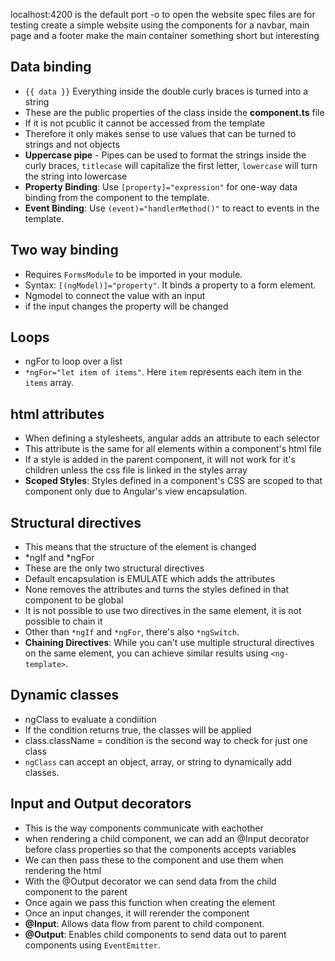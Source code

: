 localhost:4200 is the default port
-o to open the website
spec files are for testing
create a simple website using the components for a navbar, main page and a footer
make the main container something short but interesting

## Data binding
- `{{ data }}` Everything inside the double curly braces is turned into a string
- These are the public properties of the class inside the **component.ts** file
- If it is not pcublic it cannot be accessed from the template
- Therefore it only makes sense to use values that can be turned to strings and not objects
- **Uppercase pipe** - Pipes can be used to format the strings inside the curly braces, `titlecase` will capitalize the first letter, `lowercase` will turn the string into lowercase
- **Property Binding**: Use `[property]="expression"` for one-way data binding from the component to the template.
- **Event Binding**: Use `(event)="handlerMethod()"` to react to events in the template.

## Two way binding
- Requires `FormsModule` to be imported in your module.
- Syntax: `[(ngModel)]="property"`. It binds a property to a form element.
- Ngmodel to connect the value with an input
- if the input changes the property will be changed

## Loops
- ngFor to loop over a list
- `*ngFor="let item of items"`. Here `item` represents each item in the `items` array.

## html attributes
- When defining a stylesheets, angular adds an attribute to each selector
- This attribute is the same for all elements within a component's html file
- If a style is added in the parent component, it will not work for it's children unless the css file is linked in the styles array
- **Scoped Styles**: Styles defined in a component's CSS are scoped to that component only due to Angular's view encapsulation.


## Structural directives
- This means that the structure of the element is changed
- *ngIf and *ngFor 
- These are the only two structural directives
- Default encapsulation is EMULATE which adds the attributes
- None removes the attributes and turns the styles defined in that component to be global
- It is not possible to use two directives in the same element, it is not possible to chain it
- Other than `*ngIf` and `*ngFor`, there's also `*ngSwitch`.
- **Chaining Directives**: While you can't use multiple structural directives on the same element, you can achieve similar results using `<ng-template>`.

## Dynamic classes
- ngClass to evaluate a condiition
- If the condition returns true, the classes will be applied
- class.className = condition is the second way to check for just one class
- `ngClass` can accept an object, array, or string to dynamically add classes.

## Input and Output decorators
- This is the way components communicate with eachother
- when rendering a child component, we can add an @Input decorator before class properties so that the components accepts variables
- We can then pass these to the component and use them when rendering the html
- With the @Output decorator we can send data from the child component to the parent
- Once again we pass this function when creating the element
- Once an input changes, it will rerender the component
- **@Input**: Allows data flow from parent to child component.
- **@Output**: Enables child components to send data out to parent components using `EventEmitter`.